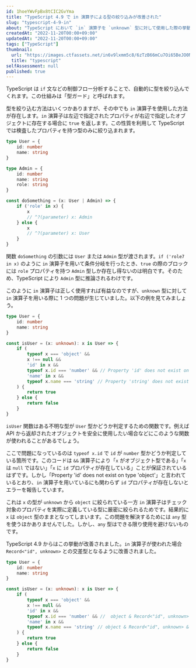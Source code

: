 ```yaml
---
id: 1hoeYWvFpBx8tCIC2GvYma
title: "TypeScript 4.9 で in 演算子による型の絞り込みが改善された"
slug: "typescript-4-9-in"
about: "TypeScript において `in` 演算子を `unknown` 型に対して使用した際の挙動が改善されました。"
createdAt: "2022-11-20T00:00+09:00"
updatedAt: "2022-11-20T00:00+09:00"
tags: ["TypeScript"]
thumbnail:
  url: "https://images.ctfassets.net/in6v9lxmm5c8/6zTzB66mCu7Oi65BeJO0Nh/c9a64c4494dde084026cbfa28fa0d044/__________________________3_.png"
  title: "typescript"
selfAssessment: null
published: true
---
```

TypeScript は `if` 文などの制御フロー分析することで、自動的に型を絞り込んでくれます。この仕組みは「型ガード」と呼ばれます。

型を絞り込む方法はいくつかありますが、その中でも `in` 演算子を使用した方法が存在します。`in` 演算子は左辺で指定されたプロパティが右辺で指定したオブジェクトに存在する場合に `true` を返します。この性質を利用して TypeScript では検査したプロパティを持つ型のみに絞り込まれます。

```typescript
type User = {
    id: number
    name: string
}

type Admin = {
    id: number
    name: string
    role: string
}

const doSomething = (x: User | Admin) => {
    if ('role' in x) {
        x
        // ^?(parameter) x: Admin
    } else {
        x
        // ^?(parameter) x: User
    }
}
```

関数 `doSomething` の引数には `User` または `Admin` 型が渡されます。`if ('role7 in x)` のように `in` 演算子を用いて条件分岐を行ったとき、`true` の際のブロックには `role` プロパティを持つ `Admin` 型しか存在し得ないのは明白です。そのため、TypeScript により `Admin` 型に推論されるわけです。

このように `in` 演算子は正しく使用すれば有益なのですが、`unknown` 型に対して `in` 演算子を用いる際に 1 つの問題が生じていました。以下の例を見てみましょう。

```typescript
type User = {
    id: number
    name: string
}

const isUser = (x: unknown): x is User => {
    if (
        typeof x === 'object' &&
        x !== null &&
        'id' in x &&
        typeof x.id === 'number' && // Property 'id' does not exist on type 'object'.
        'name' in x &&
        typeof x.name === 'string' // Property 'string' does not exist on type 'object'.
    ) {
        return true
    } else {
        return false
    }
}
```

`isUser` 関数はある不明な型が `User` 型かどうか判定するための関数です。例えば API から返却されたオブジェクトを安全に使用したい場合などにこのような関数が使われることがあるでしょう。

ここで問題になっているのは `typeof x.id` で `id` が `number` 型かどうか判定している箇所です。このコードは `&&` 演算子により「`x` がオブジェクト型である」「`x` は `null` ではない」「`x` に `id` プロパティが存在している」ことが保証されているはずです。しかし「Property 'id' does not exist on type 'object'」と言われているとおり、`in` 演算子を用いているにも関わらず `id` プロパティが存在しないとエラーを報告しています。

これは `x` の型が `unknown` から `object` に絞られている一方 `in` 演算子はチェック対象のプロパティを実際に定義している型に厳密に絞られるためです。結果的に `x` は `object` 型のままとなってしまいます。この問題を解決するためには `any` 型を使うほかありませんでした。しかし、`any` 型はできる限り使用を避けないものです。

TypeScript 4.9 からはこの挙動が改善されました。`in` 演算子が使われた場合 `Record<"id", unknown>` との交差型となるように改善されました。

```typescript
type User = {
    id: number
    name: string
}

const isUser = (x: unknown): x is User => {
    if (
        typeof x === 'object' &&
        x !== null &&
        'id' in x &&
        typeof x.id === 'number' && //  object & Record<"id", unknown>
        'name' in x &&
        typeof x.name === 'string' // object & Record<"id", unknown> & Record<"name", unknown>
    ) {
        return true
    } else {
        return false
    }
}
```
